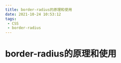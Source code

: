 ```yaml
---
title: border-radius的原理和使用
date: 2021-10-24 10:53:12
tags:
 - CSS
 - border-radius
---
```




#  border-radius的原理和使用